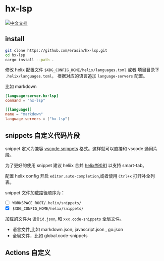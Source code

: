 # hx-lsp

[![中文文档](https://img.shields.io/badge/lang-zh_CN-red.svg)](./README.zh-cn.md)

## install 

```sh
git clone https://github.com/erasin/hx-lsp.git
cd hx-lsp
cargo install --path .
```

修改 helix 配置文件 `$XDG_CONFIG_HOME/helix/languages.toml` 或者 项目目录下 `.helix/languages.toml`， 根据对应的语言追加 `language-servers` 配置。

比如 markdown

```toml
[language-server.hx-lsp]
command = "hx-lsp"

[[language]]
name = "markdown"
language-servers = ["hx-lsp"]
```

## snippets 自定义代码片段

snippet 定义为兼容 [vscode snippets](https://code.visualstudio.com/docs/editor/userdefinedsnippets) 格式。这样就可以直接和 vscode 通用片段。

为了更好的使用 snippet 建议 heliix 合并 [helix#9081](https://github.com/helix-editor/helix/pull/9801) 以支持 smart-tab。

配置 helix config 开启 `editor.auto-completion`,或者使用 `Ctrl+x` 打开补全列表。 

snippet 文件加载路径顺序为：

- [ ] `WORKSPACE_ROOT/.helix/snippets/`
- [x] `$XDG_CONFIG_HOME/helix/snippets/`

加载的文件为 `语言id.json`, 和 `xxx.code-snippets` 全局文件。

- 语言文件,比如 markdown.json, javascript.json , go.json
- 全局文件，比如 global.code-snippets


## Actions 自定义



